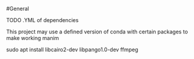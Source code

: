 #General

TODO 
.YML of dependencies 

This project may use a defined version of conda with certain packages to make working manim

sudo apt install libcairo2-dev libpango1.0-dev ffmpeg

